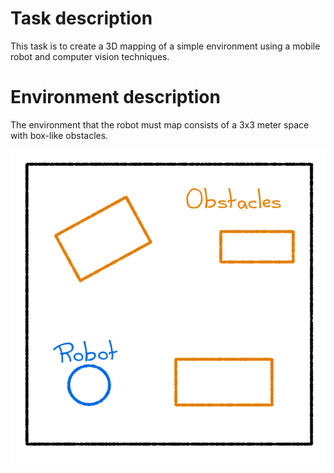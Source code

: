 
# Task description

This task is to create a 3D mapping of a simple environment using a mobile robot and computer vision techniques.

# Environment description

The environment that the robot must map consists of a 3x3 meter space with box-like obstacles.

![Environment](./images/enviroment.png)

